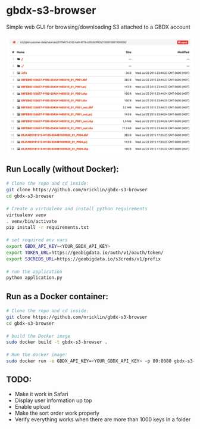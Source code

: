 # gbdx-s3-browser
Simple web GUI for browsing/downloading S3 attached to a GBDX account

![Screenshot](example.png?raw=true "Screenshot")

Run Locally (without Docker):
--------
```bash
# Clone the repo and cd inside:
git clone https://github.com/nricklin/gbdx-s3-browser
cd gbdx-s3-browser

# Create a virtualenv and install python requirements
virtualenv venv
. venv/bin/activate
pip install -r requirements.txt

# set required env vars
export GBDX_API_KEY=<YOUR_GBDX_API_KEY>
export TOKEN_URL=https://geobigdata.io/auth/v1/oauth/token/
export S3CREDS_URL=https://geobigdata.io/s3creds/v1/prefix

# run the application
python application.py
```

Run as a Docker container:
-------
```bash
# Clone the repo and cd inside:
git clone https://github.com/nricklin/gbdx-s3-browser
cd gbdx-s3-browser

# build the Docker image
sudo docker build -t gbdx-s3-browser .

# Run the docker image:
sudo docker run -e GBDX_API_KEY=<YOUR_GBDX_API_KEY> -p 80:8080 gbdx-s3-browser
```

TODO:
----
- Make it work in Safari
- Display user information up top
- Enable upload
- Make the sort order work properly
- Verify everything works when there are more than 1000 keys in a folder
